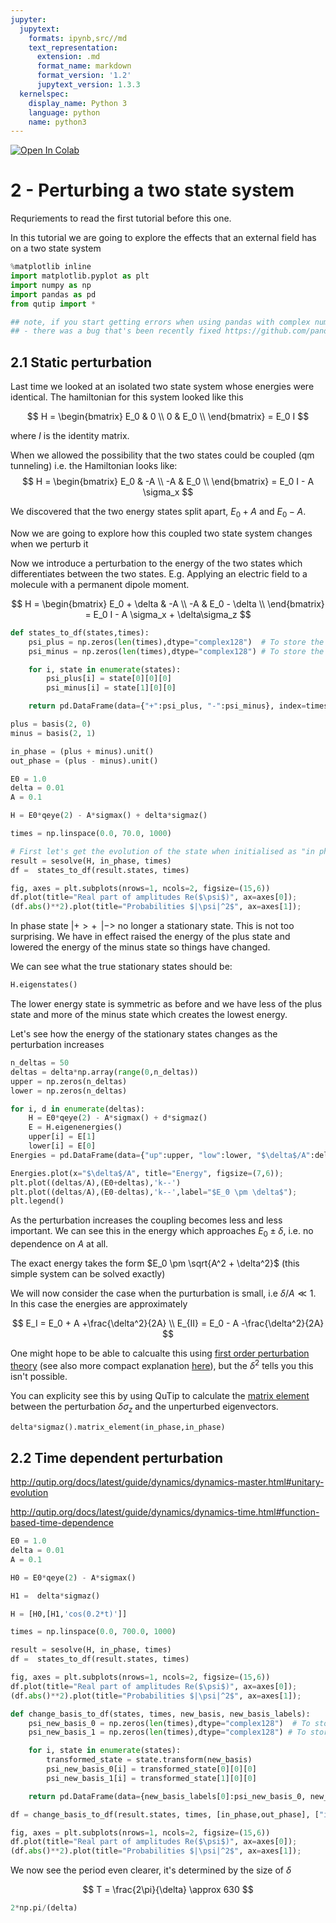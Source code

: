 ```yaml
---
jupyter:
  jupytext:
    formats: ipynb,src//md
    text_representation:
      extension: .md
      format_name: markdown
      format_version: '1.2'
      jupytext_version: 1.3.3
  kernelspec:
    display_name: Python 3
    language: python
    name: python3
---
```


<a href="https://colab.research.google.com/github/project-ida/two-state-quantum-systems/blob/master/02-perturbing-a-two-state-system.ipynb" target="_parent\"><img src="https://colab.research.google.com/assets/colab-badge.svg" alt="Open In Colab"/></a>


# 2 - Perturbing a two state system


Requriements to read the first tutorial before this one.

In this tutorial we are going to explore the effects that an external field has on a two state system

```python
%matplotlib inline
import matplotlib.pyplot as plt
import numpy as np
import pandas as pd
from qutip import *

## note, if you start getting errors when using pandas with complex numbers then update Pandas
## - there was a bug that's been recently fixed https://github.com/pandas-dev/pandas/issues/27484
```

## 2.1 Static perturbation

<!-- #region -->
Last time we looked at an isolated two state system whose energies were identical. The hamiltonian for this system looked like this


$$
H = \begin{bmatrix}
 E_0  &  0  \\
 0  &  E_0  \\
\end{bmatrix} = E_0 I
$$

where $I$ is the identity matrix.
<!-- #endregion -->

When we allowed the possibility that the two states could be coupled (qm tunneling) i.e. the Hamiltonian looks like:
$$
H = \begin{bmatrix}
 E_0  &  -A  \\
 -A  &  E_0  \\
\end{bmatrix} = E_0 I - A \sigma_x
$$

We discovered that the two energy states split apart, $E_0+A$ and $E_0-A$.

Now we are going to explore how this coupled two state system changes when we perturb it




Now we introduce a perturbation to the energy of the two states which differentiates between the two states. E.g. Applying an electric field to a molecule with a permanent dipole moment.

$$
H = \begin{bmatrix}
 E_0 + \delta  &  -A  \\
 -A  &  E_0 - \delta  \\
\end{bmatrix} = E_0 I - A \sigma_x + \delta\sigma_z
$$

```python
def states_to_df(states,times):
    psi_plus = np.zeros(len(times),dtype="complex128")  # To store the amplitude of the |+> state
    psi_minus = np.zeros(len(times),dtype="complex128") # To store the amplitude of the |-> state

    for i, state in enumerate(states):
        psi_plus[i] = state[0][0][0]
        psi_minus[i] = state[1][0][0]

    return pd.DataFrame(data={"+":psi_plus, "-":psi_minus}, index=times)
```

```python
plus = basis(2, 0)
minus = basis(2, 1)

in_phase = (plus + minus).unit()
out_phase = (plus - minus).unit()
```

```python
E0 = 1.0
delta = 0.01
A = 0.1

H = E0*qeye(2) - A*sigmax() + delta*sigmaz()

times = np.linspace(0.0, 70.0, 1000) 

# First let's get the evolution of the state when initialised as "in phase"
result = sesolve(H, in_phase, times)
df =  states_to_df(result.states, times)

```

```python
fig, axes = plt.subplots(nrows=1, ncols=2, figsize=(15,6))
df.plot(title="Real part of amplitudes Re($\psi$)", ax=axes[0]);
(df.abs()**2).plot(title="Probabilities $|\psi|^2$", ax=axes[1]);
```

In phase state $|+> + \,\  |->$  no longer a stationary state. This is not too surprising. We have in effect raised the energy of the plus state and lowered the energy of the minus state so things have changed.

We can see what the true stationary states should be:

```python
H.eigenstates()
```

The lower energy state is symmetric as before and we have less of the plus state and more of the minus state which creates the lowest energy.

Let's see how the energy of the stationary states changes as the perturbation increases


```python
n_deltas = 50
deltas = delta*np.array(range(0,n_deltas))
upper = np.zeros(n_deltas)
lower = np.zeros(n_deltas)

for i, d in enumerate(deltas):
    H = E0*qeye(2) - A*sigmax() + d*sigmaz()
    E = H.eigenenergies()
    upper[i] = E[1]
    lower[i] = E[0]
Energies = pd.DataFrame(data={"up":upper, "low":lower, "$\delta$/A":deltas/A})
```

```python
Energies.plot(x="$\delta$/A", title="Energy", figsize=(7,6));
plt.plot((deltas/A),(E0+deltas),'k--')
plt.plot((deltas/A),(E0-deltas),'k--',label="$E_0 \pm \delta$");
plt.legend()
```

As the perturbation increases the coupling becomes less and less important. We can see this in the energy which approaches $E_0 \pm \delta$, i.e. no dependence on $A$ at all.

The exact energy takes the form $E_0 \pm \sqrt{A^2 + \delta^2}$ (this simple system can be solved exactly)

We will now consider the case when the purturbation is small, i.e $\delta/A \ll 1$. In this case the energies are approximately

$$
E_I = E_0 + A +\frac{\delta^2}{2A} \\
E_{II} = E_0 - A -\frac{\delta^2}{2A}
$$

One might hope to be able to calcualte this using [first order perturbation theory](https://en.wikipedia.org/wiki/Perturbation_theory_(quantum_mechanics)#First_order_corrections) (see also more compact explanation [here](https://math.stackexchange.com/a/626736)), but the $\delta^2$ tells you this isn't possible.

You can explicity see this by using QuTip to calculate the [matrix element](http://qutip.org/docs/latest/guide/guide-basics.html?highlight=matrix%20element#functions-operating-on-qobj-class) between the perturbation $\delta\sigma_z$ and the unperturbed eigenvectors.


```python
delta*sigmaz().matrix_element(in_phase,in_phase)
```

## 2.2 Time dependent perturbation


http://qutip.org/docs/latest/guide/dynamics/dynamics-master.html#unitary-evolution

http://qutip.org/docs/latest/guide/dynamics/dynamics-time.html#function-based-time-dependence

```python
E0 = 1.0
delta = 0.01
A = 0.1

H0 = E0*qeye(2) - A*sigmax() 

H1 =  delta*sigmaz()

H = [H0,[H1,'cos(0.2*t)']]

times = np.linspace(0.0, 700.0, 1000) 

result = sesolve(H, in_phase, times)
df =  states_to_df(result.states, times)

```

```python
fig, axes = plt.subplots(nrows=1, ncols=2, figsize=(15,6))
df.plot(title="Real part of amplitudes Re($\psi$)", ax=axes[0]);
(df.abs()**2).plot(title="Probabilities $|\psi|^2$", ax=axes[1]);
```

```python
def change_basis_to_df(states, times, new_basis, new_basis_labels):
    psi_new_basis_0 = np.zeros(len(times),dtype="complex128")  # To store the amplitude of the new_basis_0 state
    psi_new_basis_1 = np.zeros(len(times),dtype="complex128") # To store the amplitude of the new_basis_0 state

    for i, state in enumerate(states):
        transformed_state = state.transform(new_basis)
        psi_new_basis_0[i] = transformed_state[0][0][0]
        psi_new_basis_1[i] = transformed_state[1][0][0]

    return pd.DataFrame(data={new_basis_labels[0]:psi_new_basis_0, new_basis_labels[1]:psi_new_basis_1}, index=times)
```

```python
df = change_basis_to_df(result.states, times, [in_phase,out_phase], ["in_phase", "out_phase"])
```

```python
fig, axes = plt.subplots(nrows=1, ncols=2, figsize=(15,6))
df.plot(title="Real part of amplitudes Re($\psi$)", ax=axes[0]);
(df.abs()**2).plot(title="Probabilities $|\psi|^2$", ax=axes[1]);
```

We now see the period even clearer, it's determined by the size of $\delta$

$$
T = \frac{2\pi}{\delta} \approx 630
$$

```python
2*np.pi/(delta)
```

```python

```
